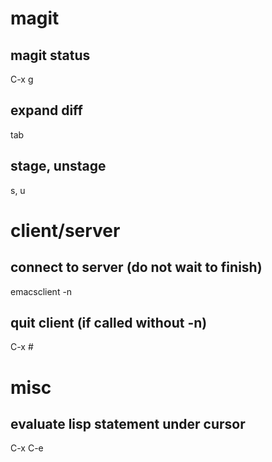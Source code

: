 # magit
## magit status
C-x g

## expand diff
tab

## stage, unstage
s, u

# client/server
## connect to server (do not wait to finish)
emacsclient -n

## quit client (if called without -n)
C-x #

# misc
## evaluate lisp statement under cursor
C-x C-e